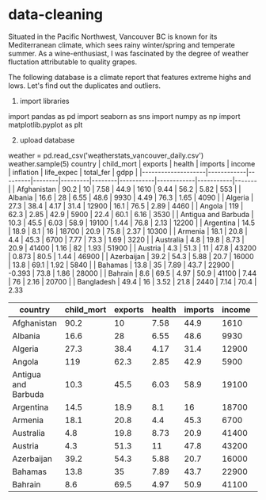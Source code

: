 # data-cleaning

Situated in the Pacific Northwest, Vancouver BC is known for its Mediterranean climate, which sees rainy winter/spring and temperate summer.
As a wine-enthusiast, I was fascinated by the degree of weather fluctation attributable to quality grapes.

The following database is a climate report that features extreme highs and lows. Let's find out the duplicates and outliers.

1. import libraries

import pandas as pd
import seaborn as sns
import numpy as np
import matplotlib.pyplot as plt

2. upload database

weather = pd.read_csv('weatherstats_vancouver_daily.csv')
weather.sample(5)
 country             | child_mort | exports | health | imports | income | inflation | life_expec | total_fer | gdpp  |
|--------------------|------------|---------|--------|---------|--------|-----------|------------|-----------|-------|
| Afghanistan         | 90.2       | 10      | 7.58   | 44.9    | 1610   | 9.44      | 56.2       | 5.82      | 553   |
| Albania             | 16.6       | 28      | 6.55   | 48.6    | 9930   | 4.49      | 76.3       | 1.65      | 4090  |
| Algeria             | 27.3       | 38.4    | 4.17   | 31.4    | 12900  | 16.1      | 76.5       | 2.89      | 4460  |
| Angola              | 119        | 62.3    | 2.85   | 42.9    | 5900   | 22.4      | 60.1       | 6.16      | 3530  |
| Antigua and Barbuda | 10.3       | 45.5    | 6.03   | 58.9    | 19100  | 1.44      | 76.8       | 2.13      | 12200 |
| Argentina           | 14.5       | 18.9    | 8.1    | 16      | 18700  | 20.9      | 75.8       | 2.37      | 10300 |
| Armenia             | 18.1       | 20.8    | 4.4    | 45.3    | 6700   | 7.77      | 73.3       | 1.69      | 3220  |
| Australia           | 4.8        | 19.8    | 8.73   | 20.9    | 41400  | 1.16      | 82         | 1.93      | 51900 |
| Austria             | 4.3        | 51.3    | 11     | 47.8    | 43200  | 0.873     | 80.5       | 1.44      | 46900 |
| Azerbaijan          | 39.2       | 54.3    | 5.88   | 20.7    | 16000  | 13.8      | 69.1       | 1.92      | 5840  |
| Bahamas             | 13.8       | 35      | 7.89   | 43.7    | 22900  | -0.393    | 73.8       | 1.86      | 28000 |
| Bahrain             | 8.6        | 69.5    | 4.97   | 50.9    | 41100  | 7.44      | 76         | 2.16      | 20700 |
| Bangladesh          | 49.4       | 16      | 3.52   | 21.8    | 2440   | 7.14      | 70.4       | 2.33   


| country             | child_mort | exports | health | imports | income | inflation | life_expec | total_fer | gdpp  | gdpp | gdpp | gdpp | gdpp | gdpp | gdpp | gdpp | gdpp |
|---------------------|------------|---------|--------|---------|--------|-----------|------------|-----------|-------|------|------|------|------|------|------|------|------|
| Afghanistan         | 90.2       | 10      | 7.58   | 44.9    | 1610   | 9.44      | 56.2       | 5.82      | 553   |      |      |      |      |      |      |      |      |
| Albania             | 16.6       | 28      | 6.55   | 48.6    | 9930   | 4.49      | 76.3       | 1.65      | 4090  |      |      |      |      |      |      |      |      |
| Algeria             | 27.3       | 38.4    | 4.17   | 31.4    | 12900  | 16.1      | 76.5       | 2.89      | 4460  |      |      |      |      |      |      |      |      |
| Angola              | 119        | 62.3    | 2.85   | 42.9    | 5900   | 22.4      | 60.1       | 6.16      | 3530  |      |      |      |      |      |      |      |      |
| Antigua and Barbuda | 10.3       | 45.5    | 6.03   | 58.9    | 19100  | 1.44      | 76.8       | 2.13      | 12200 |      |      |      |      |      |      |      |      |
| Argentina           | 14.5       | 18.9    | 8.1    | 16      | 18700  | 20.9      | 75.8       | 2.37      | 10300 |      |      |      |      |      |      |      |      |
| Armenia             | 18.1       | 20.8    | 4.4    | 45.3    | 6700   | 7.77      | 73.3       | 1.69      | 3220  |      |      |      |      |      |      |      |      |
| Australia           | 4.8        | 19.8    | 8.73   | 20.9    | 41400  | 1.16      | 82         | 1.93      | 51900 |      |      |      |      |      |      |      |      |
| Austria             | 4.3        | 51.3    | 11     | 47.8    | 43200  | 0.873     | 80.5       | 1.44      | 46900 |      |      |      |      |      |      |      |      |
| Azerbaijan          | 39.2       | 54.3    | 5.88   | 20.7    | 16000  | 13.8      | 69.1       | 1.92      | 5840  |      |      |      |      |      |      |      |      |
| Bahamas             | 13.8       | 35      | 7.89   | 43.7    | 22900  | -0.393    | 73.8       | 1.86      | 28000 |      |      |      |      |      |      |      |      |
| Bahrain             | 8.6        | 69.5    | 4.97   | 50.9    | 41100  | 7.44      | 76         | 2.16      | 20700 |      |      |      |      |      |      |      |      |
